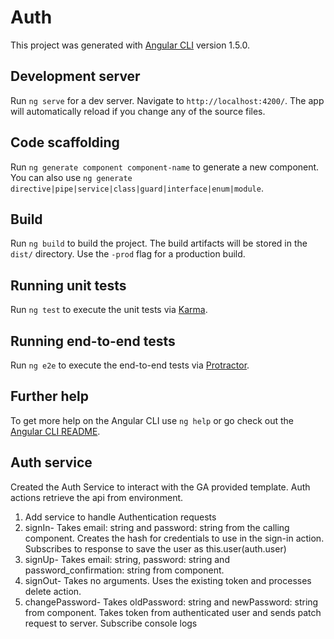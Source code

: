 # Auth

This project was generated with [Angular CLI](https://github.com/angular/angular-cli) version 1.5.0.

## Development server

Run `ng serve` for a dev server. Navigate to `http://localhost:4200/`. The app will automatically reload if you change any of the source files.

## Code scaffolding

Run `ng generate component component-name` to generate a new component. You can also use `ng generate directive|pipe|service|class|guard|interface|enum|module`.

## Build

Run `ng build` to build the project. The build artifacts will be stored in the `dist/` directory. Use the `-prod` flag for a production build.

## Running unit tests

Run `ng test` to execute the unit tests via [Karma](https://karma-runner.github.io).

## Running end-to-end tests

Run `ng e2e` to execute the end-to-end tests via [Protractor](http://www.protractortest.org/).

## Further help

To get more help on the Angular CLI use `ng help` or go check out the [Angular CLI README](https://github.com/angular/angular-cli/blob/master/README.md).


## Auth service
Created the Auth Service to interact with the GA provided template. Auth actions retrieve the api from environment.

1. Add service to handle Authentication requests
  1. signIn- Takes email: string and password: string from the calling component. Creates the hash for credentials to use in the sign-in action. Subscribes to response to save the user as this.user(auth.user)
  2. signUp- Takes email: string, password: string and password_confirmation: string from component.
  3. signOut- Takes no arguments. Uses the existing token and processes delete action.
  4. changePassword- Takes oldPassword: string and newPassword: string from component. Takes token from authenticated user and sends patch request to server. Subscribe console logs
